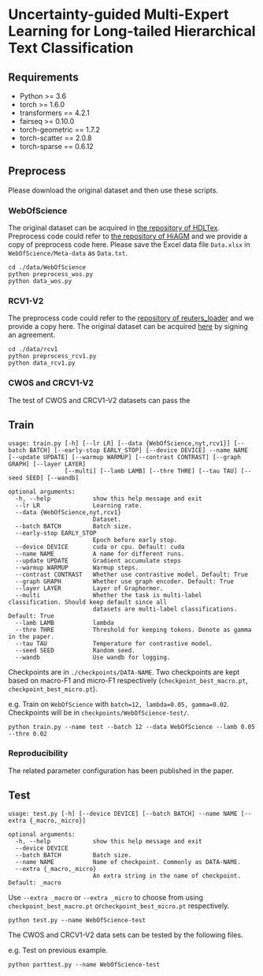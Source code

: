 # Uncertainty-guided Multi-Expert Learning for Long-tailed Hierarchical Text Classification

## Requirements

* Python >= 3.6
* torch >= 1.6.0
* transformers == 4.2.1
* fairseq >= 0.10.0
* torch-geometric == 1.7.2
* torch-scatter == 2.0.8
* torch-sparse ==  0.6.12

## Preprocess

Please download the original dataset and then use these scripts.

### WebOfScience

The original dataset can be acquired in [the repository of HDLTex](https://github.com/kk7nc/HDLTex). Preprocess code could refer to [the repository of HiAGM](https://github.com/Alibaba-NLP/HiAGM) and we provide a copy of preprocess code here.
Please save the Excel data file `Data.xlsx` in `WebOfScience/Meta-data` as `Data.txt`.

```shell
cd ./data/WebOfScience
python preprocess_wos.py
python data_wos.py
```


### RCV1-V2

The preprocess code could refer to the [repository of reuters_loader](https://github.com/ductri/reuters_loader) and we provide a copy here. The original dataset can be acquired [here](https://trec.nist.gov/data/reuters/reuters.html) by signing an agreement.

```shell
cd ./data/rcv1
python preprocess_rcv1.py
python data_rcv1.py
```

### CWOS and CRCV1-V2

The test of CWOS and CRCV1-V2 datasets can pass the

## Train

```
usage: train.py [-h] [--lr LR] [--data {WebOfScience,nyt,rcv1}] [--batch BATCH] [--early-stop EARLY_STOP] [--device DEVICE] --name NAME [--update UPDATE] [--warmup WARMUP] [--contrast CONTRAST] [--graph GRAPH] [--layer LAYER]
                [--multi] [--lamb LAMB] [--thre THRE] [--tau TAU] [--seed SEED] [--wandb]

optional arguments:
  -h, --help            show this help message and exit
  --lr LR               Learning rate.
  --data {WebOfScience,nyt,rcv1}
                        Dataset.
  --batch BATCH         Batch size.
  --early-stop EARLY_STOP
                        Epoch before early stop.
  --device DEVICE		cuda or cpu. Default: cuda
  --name NAME           A name for different runs.
  --update UPDATE       Gradient accumulate steps
  --warmup WARMUP       Warmup steps.
  --contrast CONTRAST   Whether use contrastive model. Default: True
  --graph GRAPH         Whether use graph encoder. Default: True
  --layer LAYER         Layer of Graphormer.
  --multi               Whether the task is multi-label classification. Should keep default since all 
  						datasets are multi-label classifications. Default: True
  --lamb LAMB           lambda
  --thre THRE           Threshold for keeping tokens. Denote as gamma in the paper.
  --tau TAU             Temperature for contrastive model.
  --seed SEED           Random seed.
  --wandb               Use wandb for logging.
```

Checkpoints are in `./checkpoints/DATA-NAME`. Two checkpoints are kept based on macro-F1 and micro-F1 respectively 
(`checkpoint_best_macro.pt`, `checkpoint_best_micro.pt`).

e.g. Train on `WebOfScience` with `batch=12, lambda=0.05, gamma=0.02`. Checkpoints will be in `checkpoints/WebOfScience-test/`.

```shell
python train.py --name test --batch 12 --data WebOfScience --lamb 0.05 --thre 0.02
```

### Reproducibility

The related parameter configuration has been published in the paper.

## Test

```
usage: test.py [-h] [--device DEVICE] [--batch BATCH] --name NAME [--extra {_macro,_micro}]

optional arguments:
  -h, --help            show this help message and exit
  --device DEVICE
  --batch BATCH         Batch size.
  --name NAME           Name of checkpoint. Commonly as DATA-NAME.
  --extra {_macro,_micro}
                        An extra string in the name of checkpoint. Default: _macro
```

Use `--extra _macro` or `--extra _micro`  to choose from using `checkpoint_best_macro.pt` or`checkpoint_best_micro.pt` respectively.

```shell
python test.py --name WebOfScience-test
```
The CWOS and CRCV1-V2 data sets can be tested by the following files.

e.g. Test on previous example.
```shell
python parttest.py --name WebOfScience-test
```

